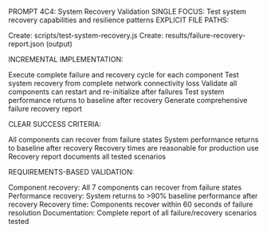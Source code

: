 PROMPT 4C4: System Recovery Validation
SINGLE FOCUS: Test system recovery capabilities and resilience patterns
EXPLICIT FILE PATHS:

Create: scripts/test-system-recovery.js
Create: results/failure-recovery-report.json (output)

INCREMENTAL IMPLEMENTATION:

Execute complete failure and recovery cycle for each component
Test system recovery from complete network connectivity loss
Validate all components can restart and re-initialize after failures
Test system performance returns to baseline after recovery
Generate comprehensive failure recovery report

CLEAR SUCCESS CRITERIA:

All components can recover from failure states
System performance returns to baseline after recovery
Recovery times are reasonable for production use
Recovery report documents all tested scenarios

REQUIREMENTS-BASED VALIDATION:

Component recovery: All 7 components can recover from failure states
Performance recovery: System returns to >90% baseline performance after recovery
Recovery time: Components recover within 60 seconds of failure resolution
Documentation: Complete report of all failure/recovery scenarios tested
